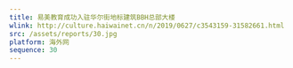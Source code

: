 ```yaml
---
title: 易美教育成功入驻华尔街地标建筑BBH总部大楼
wlink: http://culture.haiwainet.cn/n/2019/0627/c3543159-31582661.html
src: /assets/reports/30.jpg
platform: 海外网
sequence: 30
---
```

